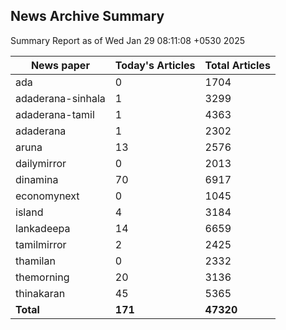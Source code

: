 <!-- @format -->
## News Archive Summary

Summary Report as of Wed Jan 29 08:11:08 +0530 2025

| News paper         | Today's Articles | Total Articles |
|--------------------|------------------|----------------|
| ada               | 0          | 1704        |
| adaderana-sinhala               | 1          | 3299        |
| adaderana-tamil               | 1          | 4363        |
| adaderana               | 1          | 2302        |
| aruna               | 13          | 2576        |
| dailymirror               | 0          | 2013        |
| dinamina               | 70          | 6917        |
| economynext               | 0          | 1045        |
| island               | 4          | 3184        |
| lankadeepa               | 14          | 6659        |
| tamilmirror               | 2          | 2425        |
| thamilan               | 0          | 2332        |
| themorning               | 20          | 3136        |
| thinakaran               | 45          | 5365        |
| **Total**          | **171**      | **47320** |


